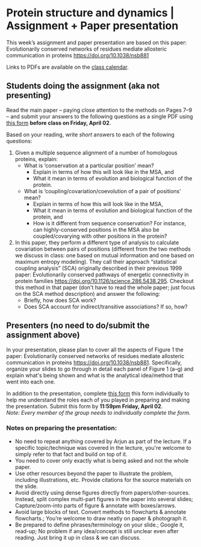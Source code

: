 # Protein structure and dynamics | Assignment + Paper presentation

This week’s assignment and paper presentation are based on this paper:
Evolutionarily conserved networks of residues mediate allosteric communication in proteins https://doi.org/10.1038/nsb881

Links to PDFs are available on the [class calendar](https://github.com/krishnanlab/teaching/blob/master/2021-spring_compbio/schedule-lectures-assignments.md#class-calendar).

## Students doing the assignment (aka not presenting)
Read the main paper – paying close attention to the methods on Pages 7–9 – and submit your answers to the following questions as a single PDF using [this form](https://forms.gle/Gr6y7NpbnpZLxj3M9) **before class on Friday, April 02**.

Based on your reading, write _short_ answers to each of the following questions:
1. Given a multiple sequence alignment of a number of homologous proteins, explain:
    * What is ‘conservation at a particular position’ mean?
        - Explain in terms of how this will look like in the MSA, and
        - What it mean in terms of evolution and biological function of the protein.
    * What is ‘coupling/covariation/coevolution of a pair of positions’ mean?
        - Explain in terms of how this will look like in the MSA,
        - What it mean in terms of evolution and biological function of the protein, and
        - How is it different from sequence conservation? For instance, can highly-conserved positions in the MSA also be coupled/covarying with other positions in the protein?
2. In this paper, they perform a different type of analysis to calculate covariation between pairs of positions (different from the two methods we discuss in class: one based on mutual information and one based on maximum entropy modeling). They call their approach “statistical coupling analysis” (SCA) originally described in their previous 1999 paper: Evolutionarily conserved pathways of energetic connectivity in protein families https://doi.org/10.1126/science.286.5438.295. Checkout this method in that paper (don't have to read the whole paper; just focus on the SCA method description) and answer the following:
    * Briefly, how does SCA work?
    * Does SCA account for indirect/transitive associations? If so, how?


## Presenters (no need to do/submit the assignment above)
In your presentation, please plan to cover all the aspects of Figure 1 the paper: Evolutionarily conserved networks of residues mediate allosteric communication in proteins https://doi.org/10.1038/nsb881. Specifically, organize your slides to go through in detail each panel of Figure 1 (a–g) and explain what's being shown and what is the analytical idea/method that went into each one.

In addition to the presentation, complete [this form](https://forms.gle/bRBAC7BPZJjbPcZy7) this form individually to help me understand the roles each of you played in preparing and making the presentation. Submit this form by **11:59pm Friday, April 02**.  
_Note: Every member of the group needs to individually complete the form._


### Notes on preparing the presentation:
* No need to repeat anything covered by Arjun as part of the lecture. If a specific topic/technique was covered in the lecture, you're welcome to simply refer to that fact and build on top of it.
* You need to cover only exactly what is being asked and not the whole paper.
* Use other resources beyond the paper to illustrate the problem, including illustrations, etc. Provide citations for the source materials on the slide.
* Avoid directly using dense figures directly from papers/other-sources. Instead, split complex multi-part figures in the paper into several slides; Capture/zoom-into parts of figure & annotate with boxes/arrows.
* Avoid large blocks of text. Convert methods to flowcharts & annotate flowcharts.; You’re welcome to draw neatly on paper & photograph it.
* Be prepared to define phrases/terminology on your slide.; Google it, read-up; No problem if any idea/concept is still unclear even after reading. Just bring it up in class & we can discuss.
